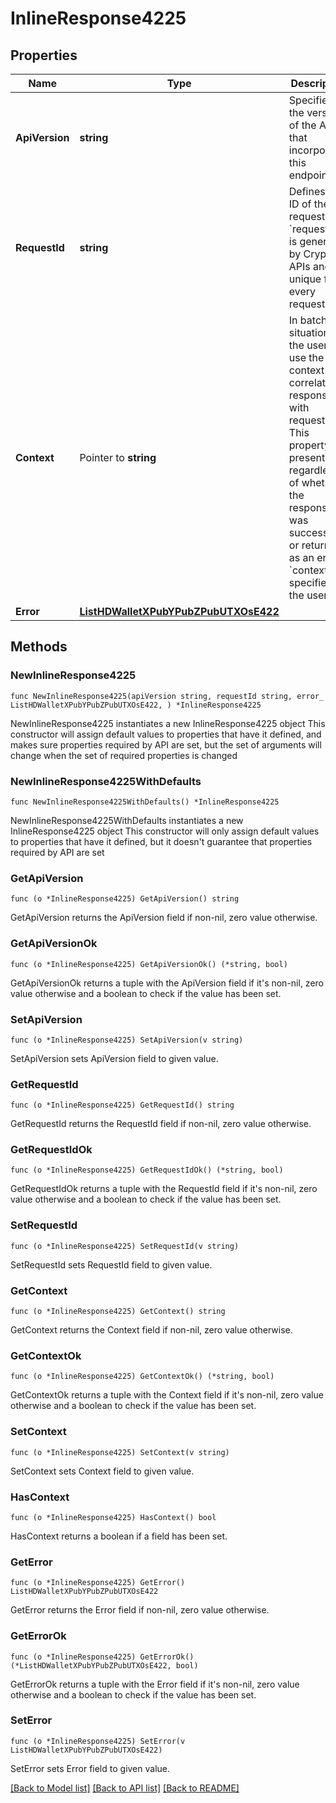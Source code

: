 # InlineResponse4225

## Properties

Name | Type | Description | Notes
------------ | ------------- | ------------- | -------------
**ApiVersion** | **string** | Specifies the version of the API that incorporates this endpoint. | 
**RequestId** | **string** | Defines the ID of the request. The &#x60;requestId&#x60; is generated by Crypto APIs and it&#39;s unique for every request. | 
**Context** | Pointer to **string** | In batch situations the user can use the context to correlate responses with requests. This property is present regardless of whether the response was successful or returned as an error. &#x60;context&#x60; is specified by the user. | [optional] 
**Error** | [**ListHDWalletXPubYPubZPubUTXOsE422**](ListHDWalletXPubYPubZPubUTXOsE422.md) |  | 

## Methods

### NewInlineResponse4225

`func NewInlineResponse4225(apiVersion string, requestId string, error_ ListHDWalletXPubYPubZPubUTXOsE422, ) *InlineResponse4225`

NewInlineResponse4225 instantiates a new InlineResponse4225 object
This constructor will assign default values to properties that have it defined,
and makes sure properties required by API are set, but the set of arguments
will change when the set of required properties is changed

### NewInlineResponse4225WithDefaults

`func NewInlineResponse4225WithDefaults() *InlineResponse4225`

NewInlineResponse4225WithDefaults instantiates a new InlineResponse4225 object
This constructor will only assign default values to properties that have it defined,
but it doesn't guarantee that properties required by API are set

### GetApiVersion

`func (o *InlineResponse4225) GetApiVersion() string`

GetApiVersion returns the ApiVersion field if non-nil, zero value otherwise.

### GetApiVersionOk

`func (o *InlineResponse4225) GetApiVersionOk() (*string, bool)`

GetApiVersionOk returns a tuple with the ApiVersion field if it's non-nil, zero value otherwise
and a boolean to check if the value has been set.

### SetApiVersion

`func (o *InlineResponse4225) SetApiVersion(v string)`

SetApiVersion sets ApiVersion field to given value.


### GetRequestId

`func (o *InlineResponse4225) GetRequestId() string`

GetRequestId returns the RequestId field if non-nil, zero value otherwise.

### GetRequestIdOk

`func (o *InlineResponse4225) GetRequestIdOk() (*string, bool)`

GetRequestIdOk returns a tuple with the RequestId field if it's non-nil, zero value otherwise
and a boolean to check if the value has been set.

### SetRequestId

`func (o *InlineResponse4225) SetRequestId(v string)`

SetRequestId sets RequestId field to given value.


### GetContext

`func (o *InlineResponse4225) GetContext() string`

GetContext returns the Context field if non-nil, zero value otherwise.

### GetContextOk

`func (o *InlineResponse4225) GetContextOk() (*string, bool)`

GetContextOk returns a tuple with the Context field if it's non-nil, zero value otherwise
and a boolean to check if the value has been set.

### SetContext

`func (o *InlineResponse4225) SetContext(v string)`

SetContext sets Context field to given value.

### HasContext

`func (o *InlineResponse4225) HasContext() bool`

HasContext returns a boolean if a field has been set.

### GetError

`func (o *InlineResponse4225) GetError() ListHDWalletXPubYPubZPubUTXOsE422`

GetError returns the Error field if non-nil, zero value otherwise.

### GetErrorOk

`func (o *InlineResponse4225) GetErrorOk() (*ListHDWalletXPubYPubZPubUTXOsE422, bool)`

GetErrorOk returns a tuple with the Error field if it's non-nil, zero value otherwise
and a boolean to check if the value has been set.

### SetError

`func (o *InlineResponse4225) SetError(v ListHDWalletXPubYPubZPubUTXOsE422)`

SetError sets Error field to given value.



[[Back to Model list]](../README.md#documentation-for-models) [[Back to API list]](../README.md#documentation-for-api-endpoints) [[Back to README]](../README.md)


